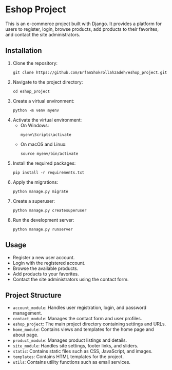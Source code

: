 # Eshop Project

This is an e-commerce project built with Django. It provides a platform for users to register, login, browse products, add products to their favorites, and contact the site administrators.

## Installation

1. Clone the repository:
   ```
   git clone https://github.com/ErfanShokrollahzadeh/eshop_project.git
   ```
2. Navigate to the project directory:
   ```
   cd eshop_project
   ```
3. Create a virtual environment:
   ```
   python -m venv myenv
   ```
4. Activate the virtual environment:
   - On Windows:
     ```
     myenv\Scripts\activate
     ```
   - On macOS and Linux:
     ```
     source myenv/bin/activate
     ```
5. Install the required packages:
   ```
   pip install -r requirements.txt
   ```
6. Apply the migrations:
   ```
   python manage.py migrate
   ```
7. Create a superuser:
   ```
   python manage.py createsuperuser
   ```
8. Run the development server:
   ```
   python manage.py runserver
   ```

## Usage

- Register a new user account.
- Login with the registered account.
- Browse the available products.
- Add products to your favorites.
- Contact the site administrators using the contact form.

## Project Structure

- `account_module`: Handles user registration, login, and password management.
- `contact_module`: Manages the contact form and user profiles.
- `eshop_project`: The main project directory containing settings and URLs.
- `home_module`: Contains views and templates for the home page and about page.
- `product_module`: Manages product listings and details.
- `site_module`: Handles site settings, footer links, and sliders.
- `static`: Contains static files such as CSS, JavaScript, and images.
- `templates`: Contains HTML templates for the project.
- `utils`: Contains utility functions such as email services.
